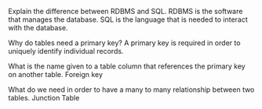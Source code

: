 Explain the difference between RDBMS and SQL.
RDBMS is the software that manages the database. SQL is the language that is needed to interact with the database.

Why do tables need a primary key?
A primary key is required in order to uniquely identify individual records.

What is the name given to a table column that references the primary key on another table.
Foreign key

What do we need in order to have a many to many relationship between two tables.
Junction Table